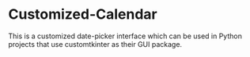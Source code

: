 # Customized-Calendar
This is a customized date-picker interface which can be used in Python projects that use customtkinter as their GUI package.
